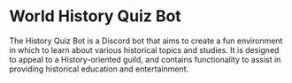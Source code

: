 # World History Quiz Bot
The History Quiz Bot is a Discord bot that aims to create a fun environment in which to learn about various historical topics and studies. It is designed to appeal to a History-oriented guild, and contains functionality to assist in providing historical education and entertainment.
